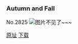 ### Autumn and Fall
No.2825
![图片不见了~~~](https://imgs.xkcd.com/comics/autumn_and_fall.png)

[原址](https://xkcd.com//2825) [下载](https://imgs.xkcd.com/comics/autumn_and_fall.png)

